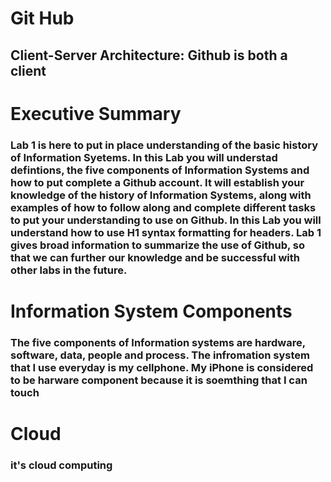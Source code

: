 # Git Hub
## Client-Server Architecture: Github is both a client
# Executive Summary
### Lab 1 is here to put in place understanding of the basic history of Information Syetems. In this Lab you will understad defintions, the five components of Information Systems and how to put complete a Github account. It will establish your knowledge of the history of Information Systems, along with examples of how to follow along and complete different tasks to put your understanding to use on Github. In this Lab you will understand how to use H1 syntax formatting for headers. Lab 1 gives broad information to summarize the use of Github, so that we can further our knowledge and be successful with other labs in the future. 
				
# Information System Components 		
### The five components of Information systems are hardware, software, data, people and process. The infromation system that I use everyday is my cellphone. My iPhone is considered to be harware component because it is soemthing that I can touch
# Cloud
### it's cloud computing
